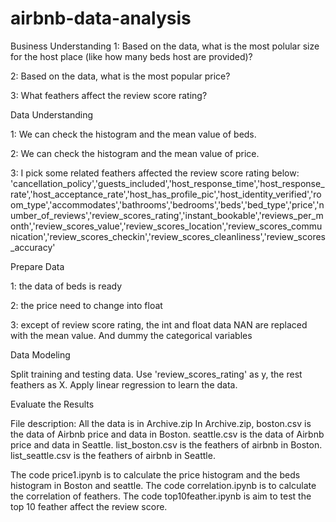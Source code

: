 # airbnb-data-analysis


Business Understanding
1: Based on the data, what is the most polular size for the host place (like how many beds host are provided)?

2: Based on the data, what is the most popular price?

3: What feathers affect the review score rating?

Data Understanding

1: We can check the histogram and the mean value of beds.

2: We can check the histogram and the mean value of price.

3: I pick some related feathers affected the review score rating below: 'cancellation_policy','guests_included','host_response_time','host_response_rate','host_acceptance_rate','host_has_profile_pic','host_identity_verified','room_type','accommodates','bathrooms','bedrooms','beds','bed_type','price','number_of_reviews','review_scores_rating','instant_bookable','reviews_per_month','review_scores_value','review_scores_location','review_scores_communication','review_scores_checkin','review_scores_cleanliness','review_scores_accuracy'

Prepare Data

1: the data of beds is ready

2: the price need to change into float

3: except of review score rating, the int and float data NAN are replaced with the mean value. And dummy the categorical variables 

Data Modeling

Split training and testing data. Use 'review_scores_rating' as y, the rest feathers as X. Apply linear regression to learn the data.

Evaluate the Results



File description: 
All the data is in Archive.zip
In Archive.zip, boston.csv is the data of Airbnb price and data in Boston. seattle.csv is the data of Airbnb price and data in Seattle.
list_boston.csv is the feathers of airbnb in Boston. list_seattle.csv is the feathers of airbnb in Seattle. 

The code price1.ipynb is to calculate the price histogram and the beds histogram in Boston and seattle.
The code correlation.ipynb is to calculate the correlation of feathers.
The code top10feather.ipynb is aim to test the top 10 feather affect the review score.
